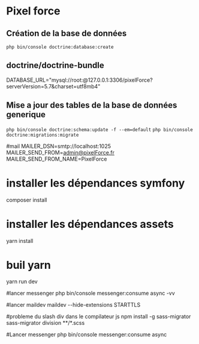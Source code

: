 # Pixel force

## Création de la base de données 
```php bin/console doctrine:database:create```

## doctrine/doctrine-bundle
DATABASE_URL="mysql://root:@127.0.0.1:3306/pixelForce?serverVersion=5.7&charset=utf8mb4"

## Mise a jour des tables de la base de données generique
```php bin/console doctrine:schema:update -f --em=default```
```php bin/console doctrine:migrations:migrate```

#mail
MAILER_DSN=smtp://localhost:1025
MAILER_SEND_FROM=admin@pixelForce.fr
MAILER_SEND_FROM_NAME=PixelForce

# installer les dépendances symfony
composer install

# installer les dépendances assets
yarn install

# buil yarn
yarn run dev

#lancer messenger
php bin/console messenger:consume async -vv

#lancer maildev
maildev --hide-extensions STARTTLS

#probleme du slash div dans le compilateur js
npm install -g sass-migrator
sass-migrator division **/*.scss

#Lancer messenger
php bin/console messenger:consume async


